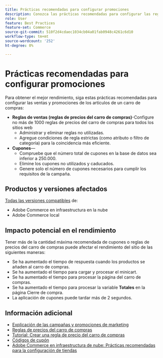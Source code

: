 ```yaml
---
title: Prácticas recomendadas para configurar promociones
description: Conozca las prácticas recomendadas para configurar las reglas de ventas y los códigos de cupones con el fin de optimizar el rendimiento del Commerce store.
role: User
feature: Best Practices
feature-set: Commerce
source-git-commit: 510f2d4cdaec1034cb04a01fab0948c4261c6d10
workflow-type: tm+mt
source-wordcount: '252'
ht-degree: 0%

---
```



# Prácticas recomendadas para configurar promociones

Para obtener el mejor rendimiento, siga estas prácticas recomendadas para configurar las ventas y promociones de los artículos de un carro de compras:

- **Reglas de ventas (reglas de precios del carro de compras)**-Configure no más de 1000 reglas de precios del carro de compras para todos los sitios web
   - Administrar y eliminar reglas no utilizadas.
   - Agregue condiciones de regla estrictas (como atributo o filtro de categoría) para la coincidencia más eficiente.
- **Cupones**—
   - Compruebe que el número total de cupones en la base de datos sea inferior a 250.000.
   - Elimine los cupones no utilizados y caducados.
   - Genere solo el número de cupones necesarios para cumplir los requisitos de la campaña.

## Productos y versiones afectados

[Todas las versiones compatibles](../../../release/versions.md) de:

- Adobe Commerce en infraestructura en la nube
- Adobe Commerce local

## Impacto potencial en el rendimiento

Tener más de la cantidad máxima recomendada de cupones o reglas de precios del carro de compras puede afectar el rendimiento del sitio de las siguientes maneras:

- Se ha aumentado el tiempo de respuesta cuando los productos se añaden al carro de compras.
- Se ha aumentado el tiempo para cargar y procesar el minicart.
- Se ha aumentado el tiempo para procesar la página del carro de compras.
- Se ha aumentado el tiempo para procesar la variable **Totales** en la página Cierre de compra.
- La aplicación de cupones puede tardar más de 2 segundos.

## Información adicional

- [Explicación de las campañas y promociones de marketing](https://devdocs.magento.com/cloud/configure/configure-best-practices.html#campaigns)
- [Reglas de precios del carro de compras](https://experienceleague.adobe.com/docs/commerce-admin/marketing/promotions/cart-rules/price-rules-cart.html)
- [Tutorial: Crear una regla de precio del carro de compras](https://experienceleague.adobe.com/docs/commerce-learn/tutorials/marketing/cart-price-rules.html)
- [Códigos de cupón](https://experienceleague.adobe.com/docs/commerce-admin/marketing/promotions/cart-rules/price-rules-cart-coupon.html)
- [Adobe Commerce en infraestructura de nube: Prácticas recomendadas para la configuración de tiendas](https://devdocs.magento.com/cloud/configure/configure-best-practices.html)

